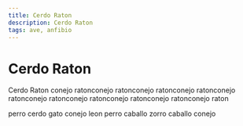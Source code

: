 ```yaml
---
title: Cerdo Raton
description: Cerdo Raton
tags: ave, anfibio
---
```


# Cerdo Raton

Cerdo Raton conejo ratonconejo ratonconejo ratonconejo ratonconejo ratonconejo ratonconejo ratonconejo ratonconejo ratonconejo raton

perro cerdo gato conejo leon perro caballo zorro caballo conejo